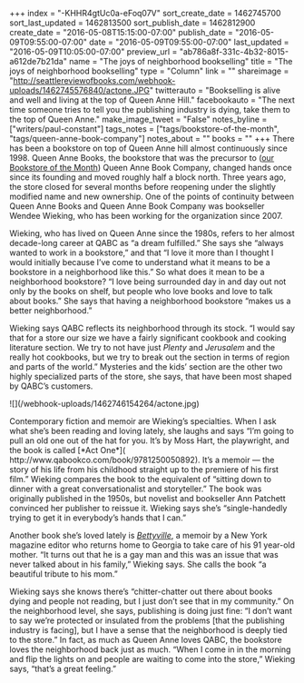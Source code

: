 +++
index = "-KHHR4gtUc0a-eFoq07V"
sort_create_date = 1462745700
sort_last_updated = 1462813500
sort_publish_date = 1462812900
create_date = "2016-05-08T15:15:00-07:00"
publish_date = "2016-05-09T09:55:00-07:00"
date = "2016-05-09T09:55:00-07:00"
last_updated = "2016-05-09T10:05:00-07:00"
preview_url = "ab786a8f-331c-4b32-8015-a612de7b21da"
name = "The joys of neighborhood bookselling"
title = "The joys of neighborhood bookselling"
type = "Column"
link = ""
shareimage = "http://seattlereviewofbooks.com/webhook-uploads/1462745576840/actone.JPG"
twitterauto = "Bookselling is alive and well and living at the top of Queen Anne Hill."
facebookauto = "The next time someone tries to tell you the publishing industry is dying, take them to the top of Queen Anne."
make_image_tweet = "False"
notes_byline = ["writers/paul-constant"]
tags_notes = ["tags/bookstore-of-the-month", "tags/queen-anne-book-company"]
notes_about = ""
books = ""
+++
There has been a bookstore on top of Queen Anne hill almost continuously since 1998.  Queen Anne Books, the bookstore that was the precursor to ([our Bookstore of the Month]( http://seattlereviewofbooks.com/notes/2016/05/02/queen-anne-book-company-is-our-may-bookstore-of-the-month/)) Queen Anne Book Company, changed hands once since its founding and moved roughly half a block north. Three years ago, the store closed for several months before reopening under the slightly modified name and new ownership. One of the points of continuity between Queen Anne Books and Queen Anne Book Company was bookseller Wendee Wieking, who has been working for the organization since 2007.

Wieking, who has lived on Queen Anne since the 1980s, refers to her almost decade-long career at QABC as “a dream fulfilled.” She says she “always wanted to work in a bookstore,” and that “I love it more than I thought I would initially because I’ve come to understand what it means to be a bookstore in a neighborhood like this.” So what does it mean to be a neighborhood bookstore? “I love being surrounded day in and day out not only by the books on shelf, but people who love books and love to talk about books.” She says that having a neighborhood bookstore “makes us a better neighborhood.”

Wieking says QABC reflects its neighborhood through its stock. “I would say that for a store our size we have a fairly significant cookbook and cooking literature section. We try to not have just *Plenty* and *Jerusalem* and the really hot cookbooks, but we try to break out the section in terms of region and parts of the world.” Mysteries and the kids’ section are the other two highly specialized parts of the store, she says, that have been most shaped by QABC’s customers.

<p class="image-left">![](/webhook-uploads/1462746154264/actone.jpg)</p>Contemporary fiction and memoir are Wieking’s specialties. When I ask what she’s been reading and loving lately, she laughs and says “I’m going to pull an old one out of the hat for you. It’s by Moss Hart, the playwright, and the book is called [*Act One*]( http://www.qabookco.com/book/9781250050892). It’s a memoir — the story of his life from his childhood straight up to the premiere of his first film.” Wieking compares the book to the equivalent of “sitting down to dinner with a great conversationalist and storyteller.” The book was originally published in the 1950s, but novelist and bookseller Ann Patchett convinced her publisher to reissue it. Wieking says she’s “single-handedly trying to get it in everybody’s hands that I can.”

Another book she’s loved lately is [*Bettyville*]( http://www.qabookco.com/book/9780143107880), a memoir by a New York magazine editor who returns home to Georgia to take care of his 91 year-old mother. “It turns out that he is a gay man and this was an issue that was never talked about in his family,” Wieking says. She calls the book “a beautiful tribute to his mom.” 

Wieking says she knows there’s “chitter-chatter out there about books dying and people not reading, but I just don’t see that in my community.” On the neighborhood level, she says, publishing is doing just fine: “I don’t want to say we’re protected or insulated from the problems [that the publishing industry is facing], but I have a sense that the neighborhood is deeply tied to the store.” In fact, as much as Queen Anne loves QABC, the bookstore loves the neighborhood back just as much. “When I come in in the morning and flip the lights on and people are waiting to come into the store,” Wieking says, “that’s a great feeling.”
